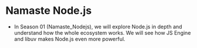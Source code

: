 # Namaste Node.js

- In Season 01 (Namaste_Nodejs), we will explore Node.js in depth and understand how the whole ecosystem works. We will see how JS Engine and libuv makes Node.js even more powerful.
